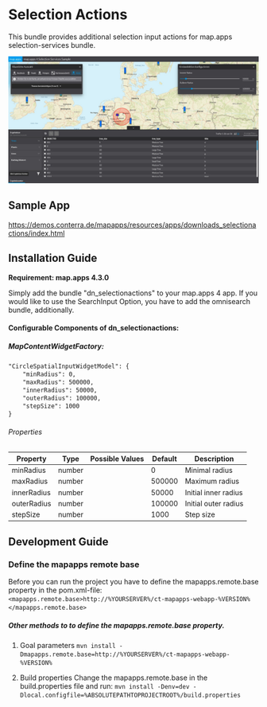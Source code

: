 # Selection Actions
This bundle provides additional selection input actions for map.apps selection-services bundle.

![Screenshot App](https://github.com/conterra/mapapps-selection-actions/blob/master/Screenshot.JPG)

Sample App
------------------
https://demos.conterra.de/mapapps/resources/apps/downloads_selectionactions/index.html

Installation Guide
------------------
**Requirement: map.apps 4.3.0**

Simply add the bundle "dn_selectionactions" to your map.apps 4 app. 
If you would like to use the SearchInput Option, you have to add the omnisearch bundle, additionally.

#### Configurable Components of dn_selectionactions:

##### MapContentWidgetFactory:
```
"CircleSpatialInputWidgetModel": {
    "minRadius": 0,
    "maxRadius": 500000,
    "innerRadius": 50000,
    "outerRadius": 100000,
    "stepSize": 1000
}
```

###### Properties
| Property                       | Type    | Possible Values                 | Default    | Description                       |
|--------------------------------|---------|---------------------------------|------------|---------------------------------- |
| minRadius                      | number  |                                 | 0          | Minimal radius                    |
| maxRadius                      | number  |                                 | 500000     | Maximum radius                    |
| innerRadius                    | number  |                                 | 50000      | Initial inner radius              |
| outerRadius                    | number  |                                 | 100000     | Initial outer radius              |
| stepSize                       | number  |                                 | 1000       | Step size                         |

Development Guide
------------------
### Define the mapapps remote base
Before you can run the project you have to define the mapapps.remote.base property in the pom.xml-file:
`<mapapps.remote.base>http://%YOURSERVER%/ct-mapapps-webapp-%VERSION%</mapapps.remote.base>`

##### Other methods to to define the mapapps.remote.base property.
1. Goal parameters
`mvn install -Dmapapps.remote.base=http://%YOURSERVER%/ct-mapapps-webapp-%VERSION%`

2. Build properties
Change the mapapps.remote.base in the build.properties file and run:
`mvn install -Denv=dev -Dlocal.configfile=%ABSOLUTEPATHTOPROJECTROOT%/build.properties`
